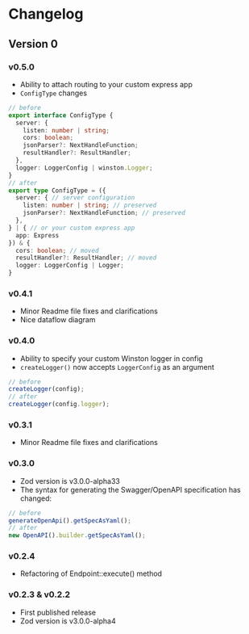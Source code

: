 # Changelog

## Version 0

### v0.5.0
- Ability to attach routing to your custom express app
- `ConfigType` changes
```typescript
// before
export interface ConfigType {
  server: {
    listen: number | string;
    cors: boolean;
    jsonParser?: NextHandleFunction;
    resultHandler?: ResultHandler;
  },
  logger: LoggerConfig | winston.Logger;
}
// after
export type ConfigType = ({
  server: { // server configuration
    listen: number | string; // preserved
    jsonParser?: NextHandleFunction; // preserved
  },
} | { // or your custom express app
  app: Express
}) & {
  cors: boolean; // moved
  resultHandler?: ResultHandler; // moved
  logger: LoggerConfig | Logger;
}
```

### v0.4.1
- Minor Readme file fixes and clarifications
- Nice dataflow diagram

### v0.4.0
- Ability to specify your custom Winston logger in config
- `createLogger()` now accepts `LoggerConfig` as an argument

```typescript
// before
createLogger(config);
// after
createLogger(config.logger);
```

### v0.3.1
- Minor Readme file fixes and clarifications

### v0.3.0
- Zod version is v3.0.0-alpha33
- The syntax for generating the Swagger/OpenAPI specification has changed:
```typescript
// before
generateOpenApi().getSpecAsYaml();
// after
new OpenAPI().builder.getSpecAsYaml();
```

### v0.2.4
- Refactoring of Endpoint::execute() method

### v0.2.3 & v0.2.2
- First published release
- Zod version is v3.0.0-alpha4
